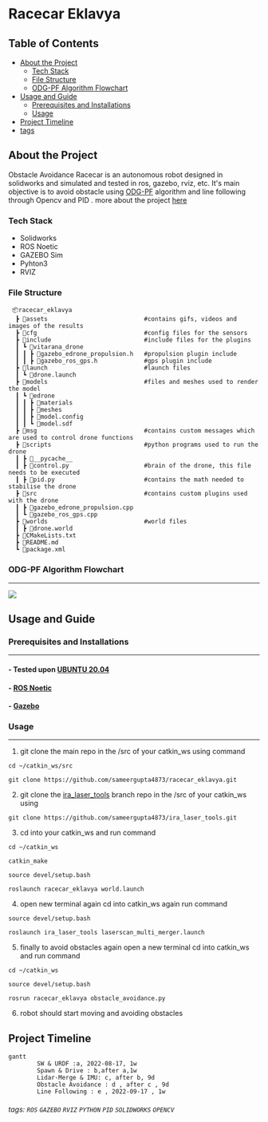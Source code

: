 

Racecar Eklavya
===


## Table of Contents
 - [About the Project](#about-the-project)
    - [Tech Stack](#tech-stack)
    - [File Structure](#file-structure)
    - [ODG-PF Algorithm Flowchart](#ODG-PF-Algorithm-Flowchart) 
 - [Usage and Guide](#usage-and-guide)
    - [Prerequisites and Installations](#prerequisites-and-installations)
    - [Usage](#usage)
 - [Project Timeline](#project-timeline)
 - [tags](#tags)

## About the Project

Obstacle Avoidance Racecar is an autonomous robot designed in solidworks and simulated and tested in ros, gazebo, rviz, etc. It's main objective is to avoid obstacle using [ODG-PF](https://www.hindawi.com/journals/jat/2018/5041401/) algorithm and line following through Opencv and PID .
more about the project [here]()

 ### Tech Stack
   *  Solidworks
   *  ROS Noetic 
   *  GAZEBO Sim
   *  Pyhton3
   *  RVIZ

 ### File Structure 


     📦racecar_eklavya
      ┣ 📂assets                           #contains gifs, videos and images of the results
      ┣ 📂cfg                              #config files for the sensors
      ┣ 📂include                          #include files for the plugins
      ┃ ┗ 📂vitarana_drone
      ┃ ┃ ┣ 📜gazebo_edrone_propulsion.h   #propulsion plugin include
      ┃ ┃ ┣ 📜gazebo_ros_gps.h             #gps plugin include
      ┣ 📂launch                           #launch files
      ┃ ┗ 📜drone.launch
      ┣ 📂models                           #files and meshes used to render the model
      ┃ ┗ 📂edrone
      ┃ ┃ ┣ 📂materials
      ┃ ┃ ┣ 📂meshes
      ┃ ┃ ┣ 📜model.config
      ┃ ┃ ┗ 📜model.sdf
      ┣ 📂msg                              #contains custom messages which are used to control drone functions
      ┣ 📂scripts                          #python programs used to run the drone
      ┃ ┣ 📂__pycache__
      ┃ ┣ 📜control.py                     #brain of the drone, this file needs to be executed
      ┃ ┣ 📜pid.py                         #contains the math needed to stabilise the drone
      ┣ 📂src                              #contains custom plugins used with the drone
      ┃ ┣ 📜gazebo_edrone_propulsion.cpp
      ┃ ┗ 📜gazebo_ros_gps.cpp
      ┣ 📂worlds                           #world files
      ┃ ┣ 📜drone.world
      ┣ 📜CMakeLists.txt
      ┣ 📜README.md
      ┗ 📜package.xml
 
 ### ODG-PF Algorithm Flowchart
---
![](https://i.imgur.com/3Y7zk6t.png)



## Usage and Guide

### Prerequisites and Installations
___

 ####  - Tested upon [UBUNTU 20.04](https://ubuntu.com/server/docs/installation)
 ####  - [ROS Noetic](http://wiki.ros.org/noetic/Installation/Ubuntu)
 ####  - [Gazebo](https://classic.gazebosim.org/tutorials?tut=install_ubuntu&cat=install#InstallGazebousingUbuntupackages)

### Usage
___
1. git clone the main repo in the /src of your catkin_ws using command

```
cd ~/catkin_ws/src
```

```
git clone https://github.com/sameergupta4873/racecar_eklavya.git
```

2. git clone the [ira_laser_tools](https://github.com/sameergupta4873/ira_laser_tools.git) branch repo in the /src of your catkin_ws using

```
git clone https://github.com/sameergupta4873/ira_laser_tools.git
```

3. cd into your catkin_ws and run command 

```
cd ~/catkin_ws
```

```
catkin_make
```

```
source devel/setup.bash
```

```
roslaunch racecar_eklavya world.launch
```

4. open new terminal again cd into catkin_ws again run command 

```
source devel/setup.bash
```

```
roslaunch ira_laser_tools laserscan_multi_merger.launch
```

5. finally to avoid obstacles again open a new terminal cd into catkin_ws and run command

```
cd ~/catkin_ws
```

```
source devel/setup.bash
```

```
rosrun racecar_eklavya obstacle_avoidance.py
```

6. robot should start moving and avoiding obstacles







Project Timeline
---
```mermaid
gantt
        SW & URDF :a, 2022-08-17, 1w
        Spawn & Drive : b,after a,1w
        Lidar-Merge & IMU: c, after b, 9d
        Obstacle Avoidance : d , after c , 9d
        Line Following : e , 2022-09-17 , 1w

```



###### tags: `ROS` `GAZEBO` `RVIZ` `PYTHON` `PID` `SOLIDWORKS` `OPENCV`

